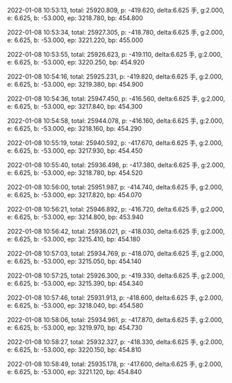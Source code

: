 2022-01-08 10:53:13, total: 25920.809, p: -419.620, delta:6.625 手, g:2.000, e: 6.625, b: -53.000, ep: 3218.780, bp: 454.800

2022-01-08 10:53:34, total: 25927.305, p: -418.780, delta:6.625 手, g:2.000, e: 6.625, b: -53.000, ep: 3221.220, bp: 455.000

2022-01-08 10:53:55, total: 25926.623, p: -419.110, delta:6.625 手, g:2.000, e: 6.625, b: -53.000, ep: 3220.250, bp: 454.920

2022-01-08 10:54:16, total: 25925.231, p: -419.820, delta:6.625 手, g:2.000, e: 6.625, b: -53.000, ep: 3219.380, bp: 454.900

2022-01-08 10:54:36, total: 25947.450, p: -416.560, delta:6.625 手, g:2.000, e: 6.625, b: -53.000, ep: 3217.840, bp: 454.300

2022-01-08 10:54:58, total: 25944.078, p: -416.160, delta:6.625 手, g:2.000, e: 6.625, b: -53.000, ep: 3218.160, bp: 454.290

2022-01-08 10:55:19, total: 25940.592, p: -417.670, delta:6.625 手, g:2.000, e: 6.625, b: -53.000, ep: 3217.930, bp: 454.450

2022-01-08 10:55:40, total: 25936.498, p: -417.380, delta:6.625 手, g:2.000, e: 6.625, b: -53.000, ep: 3218.780, bp: 454.520

2022-01-08 10:56:00, total: 25951.987, p: -414.740, delta:6.625 手, g:2.000, e: 6.625, b: -53.000, ep: 3217.820, bp: 454.070

2022-01-08 10:56:21, total: 25946.892, p: -416.720, delta:6.625 手, g:2.000, e: 6.625, b: -53.000, ep: 3214.800, bp: 453.940

2022-01-08 10:56:42, total: 25936.021, p: -418.030, delta:6.625 手, g:2.000, e: 6.625, b: -53.000, ep: 3215.410, bp: 454.180

2022-01-08 10:57:03, total: 25934.769, p: -418.070, delta:6.625 手, g:2.000, e: 6.625, b: -53.000, ep: 3215.050, bp: 454.140

2022-01-08 10:57:25, total: 25926.300, p: -419.330, delta:6.625 手, g:2.000, e: 6.625, b: -53.000, ep: 3215.390, bp: 454.340

2022-01-08 10:57:46, total: 25931.913, p: -418.600, delta:6.625 手, g:2.000, e: 6.625, b: -53.000, ep: 3218.040, bp: 454.580

2022-01-08 10:58:06, total: 25934.961, p: -417.870, delta:6.625 手, g:2.000, e: 6.625, b: -53.000, ep: 3219.970, bp: 454.730

2022-01-08 10:58:27, total: 25932.327, p: -418.330, delta:6.625 手, g:2.000, e: 6.625, b: -53.000, ep: 3220.150, bp: 454.810

2022-01-08 10:58:49, total: 25935.178, p: -417.600, delta:6.625 手, g:2.000, e: 6.625, b: -53.000, ep: 3221.120, bp: 454.840